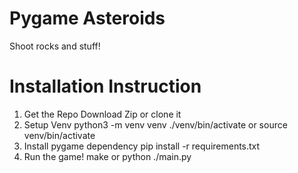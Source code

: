# Pygame Asteroids
Shoot rocks and stuff!
# Installation Instruction
1. Get the Repo
Download Zip or clone it
2. Setup Venv
python3 -m venv venv
./venv/bin/activate or source venv/bin/activate
4. Install pygame dependency
pip install -r requirements.txt
5. Run the game!
make
or
python ./main.py

